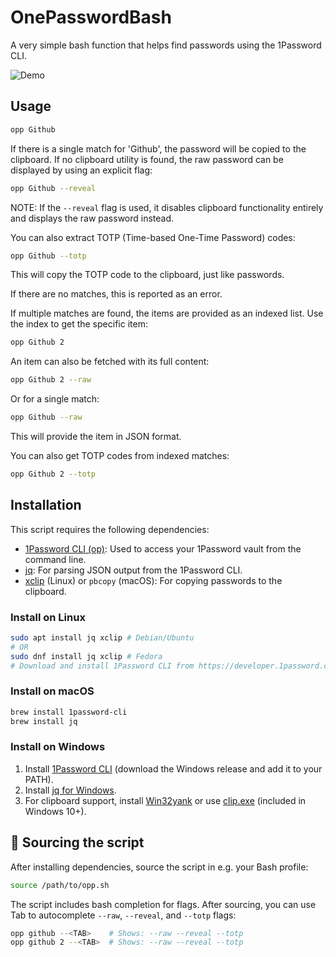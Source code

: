 # OnePasswordBash
A very simple bash function that helps find passwords using the 1Password CLI.

![Demo](demo_cropped.gif)

## Usage
```bash
opp Github
```

If there is a single match for 'Github', the password will be copied to the clipboard. If no clipboard utility is found, the raw password can be displayed by using an explicit flag:

```bash
opp Github --reveal
```

NOTE: If the `--reveal` flag is used, it disables clipboard functionality entirely and displays the raw password instead.

You can also extract TOTP (Time-based One-Time Password) codes:

```bash
opp Github --totp
```

This will copy the TOTP code to the clipboard, just like passwords.

If there are no matches, this is reported as an error.

If multiple matches are found, the items are provided as an indexed list. Use the index to get the specific item:

```bash
opp Github 2
```

An item can also be fetched with its full content:
```bash
opp Github 2 --raw
```

Or for a single match:
```bash
opp Github --raw
```

This will provide the item in JSON format.

You can also get TOTP codes from indexed matches:
```bash
opp Github 2 --totp
```

## Installation

This script requires the following dependencies:

- [1Password CLI (op)](https://developer.1password.com/docs/cli/): Used to access your 1Password vault from the command line.
- [jq](https://stedolan.github.io/jq/): For parsing JSON output from the 1Password CLI.
- [xclip](https://github.com/astrand/xclip) (Linux) or `pbcopy` (macOS): For copying passwords to the clipboard.

### Install on Linux
```bash
sudo apt install jq xclip # Debian/Ubuntu
# OR
sudo dnf install jq xclip # Fedora
# Download and install 1Password CLI from https://developer.1password.com/docs/cli/get-started/
```

### Install on macOS
```bash
brew install 1password-cli
brew install jq
```

### Install on Windows

1. Install [1Password CLI](https://developer.1password.com/docs/cli/get-started/) (download the Windows release and add it to your PATH).
2. Install [jq for Windows](https://stedolan.github.io/jq/download/).
3. For clipboard support, install [Win32yank](https://github.com/equalsraf/win32yank) or use [clip.exe](https://learn.microsoft.com/en-us/windows-server/administration/windows-commands/clip) (included in Windows 10+).


## 📖 Sourcing the script

After installing dependencies, source the script in e.g. your Bash profile:
```bash
source /path/to/opp.sh
```

The script includes bash completion for flags. After sourcing, you can use Tab to autocomplete `--raw`, `--reveal`, and `--totp` flags:

```bash
opp github --<TAB>    # Shows: --raw --reveal --totp
opp github 2 --<TAB>  # Shows: --raw --reveal --totp
```